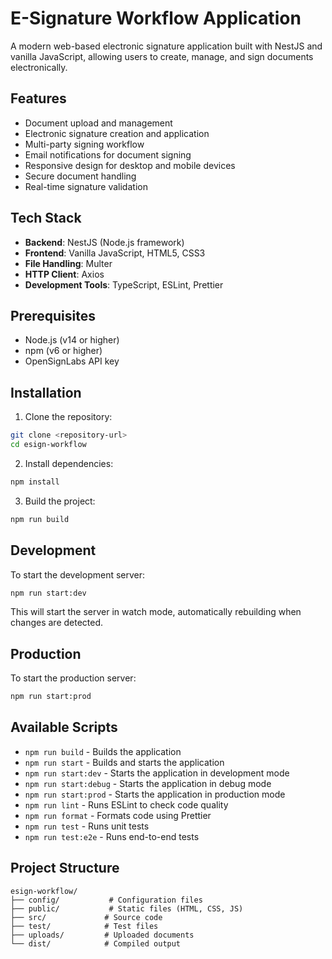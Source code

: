 # E-Signature Workflow Application

A modern web-based electronic signature application built with NestJS and vanilla JavaScript, allowing users to create, manage, and sign documents electronically.

## Features

- Document upload and management
- Electronic signature creation and application
- Multi-party signing workflow
- Email notifications for document signing
- Responsive design for desktop and mobile devices
- Secure document handling
- Real-time signature validation

## Tech Stack

- **Backend**: NestJS (Node.js framework)
- **Frontend**: Vanilla JavaScript, HTML5, CSS3
- **File Handling**: Multer
- **HTTP Client**: Axios
- **Development Tools**: TypeScript, ESLint, Prettier

## Prerequisites

- Node.js (v14 or higher)
- npm (v6 or higher)
- OpenSignLabs API key

## Installation

1. Clone the repository:
```bash
git clone <repository-url>
cd esign-workflow
```

2. Install dependencies:
```bash
npm install
```

3. Build the project:
```bash
npm run build
```

## Development

To start the development server:

```bash
npm run start:dev
```

This will start the server in watch mode, automatically rebuilding when changes are detected.

## Production

To start the production server:

```bash
npm run start:prod
```

## Available Scripts

- `npm run build` - Builds the application
- `npm run start` - Builds and starts the application
- `npm run start:dev` - Starts the application in development mode
- `npm run start:debug` - Starts the application in debug mode
- `npm run start:prod` - Starts the application in production mode
- `npm run lint` - Runs ESLint to check code quality
- `npm run format` - Formats code using Prettier
- `npm run test` - Runs unit tests
- `npm run test:e2e` - Runs end-to-end tests

## Project Structure

```
esign-workflow/
├── config/           # Configuration files
├── public/           # Static files (HTML, CSS, JS)
├── src/             # Source code
├── test/            # Test files
├── uploads/         # Uploaded documents
└── dist/            # Compiled output
```